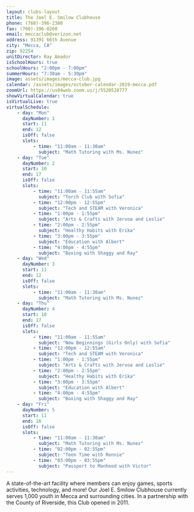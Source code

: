 ```yaml
---
layout: clubs-layout
title: The Joel E. Smilow Clubhouse
phone: (760)-396-2380
fax: (760)-396-0260
email: meccaclub@verizon.net
address: 91391 66th Avenue
city: "Mecca, CA"
zip: 92254
unitDirector: Ray Amador
isSchoolHours: true
schoolHours: "2:00pm - 7:00pm"
summerHours: "7:30am - 5:30pm"
image: assets/images/mecca-club.jpg
calendar: /assets/images/october-calendar-2019-mecca.pdf
zoomUrl: https://us04web.zoom.us/j/5520528777
showVirtualCalendar: true
isVirtualLive: true
virtualSchedule:
    - day: "Mon"
      dayNumber: 1
      start: 11
      end: 12
      isOff: false
      slots:
          - time: "11:00am - 11:30am"
            subject: "Math Tutoring with Ms. Nunez"
    - day: "Tue"
      dayNumber: 2
      start: 10
      end: 17
      isOff: false
      slots:
          - time: "11:00am - 11:55am"
            subject: "Torch Club with Sofia"
          - time: "12:00pm - 12:55pm"
            subject: "Tech and STEAM with Veronica"
          - time: "1:00pm - 1:55pm"
            subject: "Arts & Crafts with Jervoa and Leslie"
          - time: "2:00pm - 2:55pm"
            subject: "Healthy Habits with Erika"
          - time: "3:00pm - 3:55pm"
            subject: "Education with Albert"
          - time: "4:00pm - 4:55pm"
            subject: "Boxing with Shaggy and Ray"
    - day: "Wed"
      dayNumber: 3
      start: 11
      end: 12
      isOff: false
      slots:
          - time: "11:00am - 11:30am"
            subject: "Math Tutoring with Ms. Nunez"
    - day: "Thu"
      dayNumber: 4
      start: 10
      end: 17
      isOff: false
      slots:
          - time: "11:00am - 11:55am"
            subject: "New Beginnings (Girls Only) with Sofia"
          - time: "12:00pm - 12:55am"
            subject: "Tech and STEAM with Veronica"
          - time: "1:00pm - 1:55pm"
            subject: "Arts & Crafts with Jervoa and Leslie"
          - time: "2:00pm - 2:55pm"
            subject: "Healthy Habits with Erika"
          - time: "3:00pm - 3:55pm"
            subject: "Education with Albert"
          - time: "4:00pm - 4:55pm"
            subject: "Boxing with Shaggy and Ray"
    - day: "Fri"
      dayNumber: 5
      start: 11
      end: 16
      isOff: false
      slots:
          - time: "11:00am - 11:30am"
            subject: "Math Tutoring with Ms. Nunez"
          - time: "02:00pm - 02:55pm"
            subject: "Teen Time with Ronnie"
          - time: "03:00pm - 03:55pm"
            subject: "Passport to Manhood with Victor"
---
```


A state-of-the-art facility where members can enjoy games, sports activities, technology, and more! Our Joel E. Smilow Clubhouse currently serves 1,000 youth in Mecca and surrounding cities. In a partnership with the County of Riverside, this Club opened in 2011.
